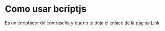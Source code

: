 
# Como usar bcriptjs

Es un ecriptador de contraseña y bueno te dejo el enlace de la página
[Link](https://www.npmjs.com/package/bcryptjs)